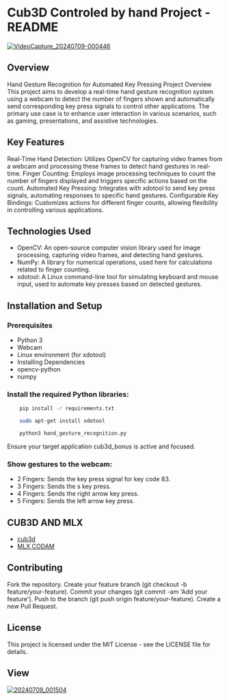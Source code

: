 # Cub3D Controled by hand Project - README

[
![VideoCapture_20240709-000446](https://github.com/eyubech/cub3d_handcontrol/assets/76597998/c4e263ca-6481-4586-a1f7-0bf34d3c0bc2)
](url)
## Overview


Hand Gesture Recognition for Automated Key Pressing
Project Overview
This project aims to develop a real-time hand gesture recognition system using a webcam to detect the number of fingers shown and automatically send corresponding key press signals to control other applications. The primary use case is to enhance user interaction in various scenarios, such as gaming, presentations, and assistive technologies.

## Key Features

Real-Time Hand Detection: Utilizes OpenCV for capturing video frames from a webcam and processing these frames to detect hand gestures in real-time.
Finger Counting: Employs image processing techniques to count the number of fingers displayed and triggers specific actions based on the count.
Automated Key Pressing: Integrates with xdotool to send key press signals, automating responses to specific hand gestures.
Configurable Key Bindings: Customizes actions for different finger counts, allowing flexibility in controlling various applications.

## Technologies Used

- OpenCV: An open-source computer vision library used for image processing, capturing video frames, and detecting hand gestures.
- NumPy: A library for numerical operations, used here for calculations related to finger counting.
- xdotool: A Linux command-line tool for simulating keyboard and mouse input, used to automate key presses based on detected gestures.

## Installation and Setup
### Prerequisites
- Python 3
- Webcam
-  Linux environment (for xdotool)
- Installing Dependencies
- opencv-python
- numpy

### Install the required Python libraries:

```sh
    pip install -r requirements.txt
```

```sh
    sudo apt-get install xdotool
```
```sh
    python3 hand_gesture_recognition.py
```
Ensure your target application cub3d_bonus is active and focused.

### Show gestures to the webcam:

- 2 Fingers: Sends the key press signal for key code 83.
- 3 Fingers: Sends the s key press.
- 4 Fingers: Sends the right arrow key press.
- 5 Fingers: Sends the left arrow key press.




## CUB3D AND MLX


- [cub3d](https://github.com/eyubech/cub3d)
- [MLX CODAM](https://github.com/codam-coding-college/MLX42)



## Contributing


Fork the repository.
Create your feature branch (git checkout -b feature/your-feature).
Commit your changes (git commit -am 'Add your feature').
Push to the branch (git push origin feature/your-feature).
Create a new Pull Request.


##  License



This project is licensed under the MIT License - see the LICENSE file for details.


## View
[
![20240709_001504](https://github.com/eyubech/cub3d_handcontrol/assets/76597998/88fb8d21-27b8-4206-bf24-a3c0c7fdfaaf)
](url)




